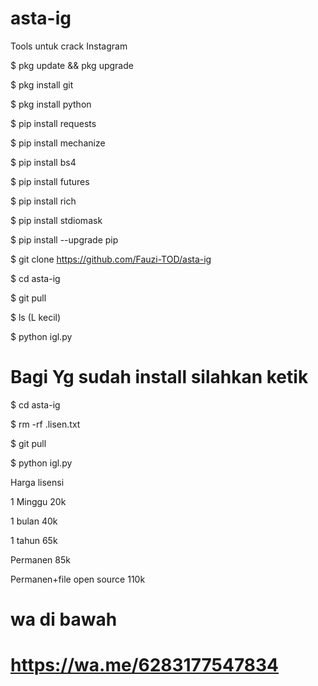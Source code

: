 # asta-ig

Tools untuk crack Instagram

$ pkg update && pkg upgrade

$ pkg install git

$ pkg install python

$ pip install requests

$ pip install mechanize

$ pip install bs4

$ pip install futures

$ pip install rich

$ pip install stdiomask

$ pip install --upgrade pip

$ git clone https://github.com/Fauzi-TOD/asta-ig

$ cd asta-ig

$ git pull

$ ls (L kecil)

$ python igl.py

# Bagi Yg sudah install silahkan ketik

$ cd asta-ig

$ rm -rf .lisen.txt

$ git pull

$ python igl.py

Harga lisensi

1 Minggu 20k

1 bulan 40k

1 tahun 65k

Permanen 85k

Permanen+file open source 110k

# wa di bawah

# https://wa.me/6283177547834

